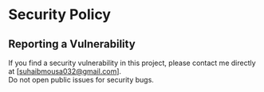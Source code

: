 # Security Policy

## Reporting a Vulnerability

If you find a security vulnerability in this project, please contact me directly at [suhaibmousa032@gmail.com].  
Do not open public issues for security bugs.
